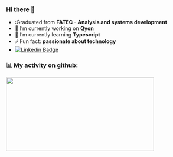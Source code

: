### Hi there 👋 
- :Graduated from **FATEC - Analysis and systems development**
- 🔭 I’m currently working on **Qyon**
- 🌱 I’m currently learning **Typescript**
- ⚡ Fun fact: **passionate about technology**
- [![Linkedin Badge](https://img.shields.io/badge/-LinkedIn-blue?style=flat-square&logo=Linkedin&logoColor=white&link=https://www.linkedin.com/in/wilson-caetano/)](https://www.linkedin.com/in/wilson-caetano/)

### :bar_chart: My activity on github:
<div>
    <a href="https://github.com/WilsonCaetanojr?tab=repositories">
      <img align="left" src="https://github-readme-stats.vercel.app/api/top-langs/?username=WilsonCaetanojr&layout=compact&theme=dark" width="400" height="200"/>
    </a>
</div>
